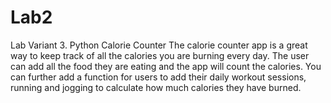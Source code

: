﻿# Lab2
Lab Variant 3. Python Calorie Counter
The calorie counter app is a great way to keep track of all the calories you are burning every day. The user can add all the food they are eating and the app will count the calories. You can further add a function for users to add their daily workout sessions, running and jogging to calculate how much calories they have burned.
